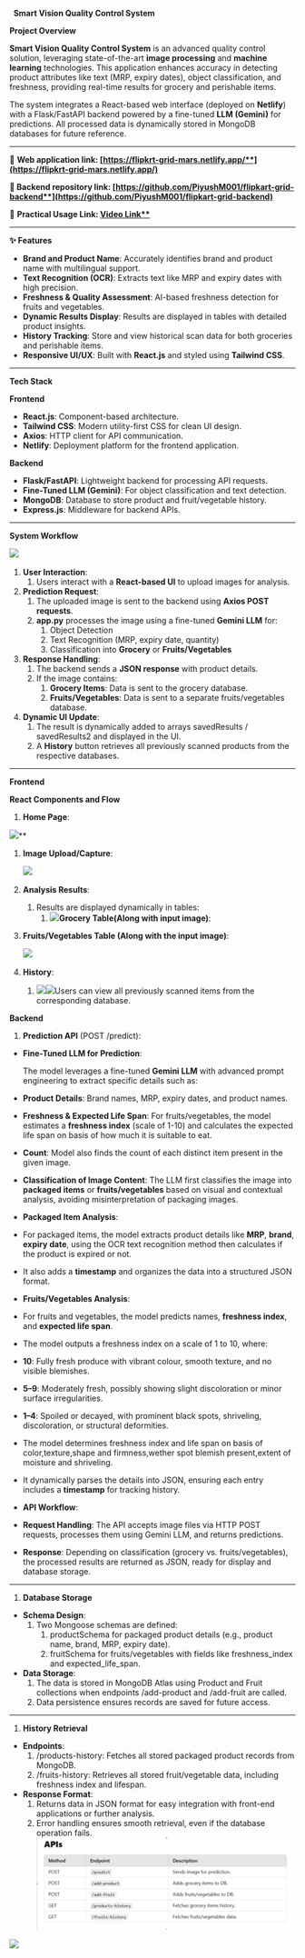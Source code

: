 ﻿` `**Smart Vision Quality Control System**

**Project Overview**

**Smart Vision Quality Control System** is an advanced quality control solution, leveraging state-of-the-art **image processing** and **machine learning** technologies. This application enhances accuracy in detecting product attributes like text (MRP, expiry dates), object classification, and freshness, providing real-time results for grocery and perishable items.

The system integrates a React-based web interface (deployed on **Netlify**) with a Flask/FastAPI backend powered by a fine-tuned **LLM (Gemini)** for predictions. All processed data is dynamically stored in MongoDB databases for future reference.

-----
🚀 **Web application link: [https://flipkrt-grid-mars.netlify.app/**](https://flipkrt-grid-mars.netlify.app/)**

**🚀 Backend repository link: [https://github.com/PiyushM001/flipkart-grid-backend**](https://github.com/PiyushM001/flipkart-grid-backend)**

**🚀** **Practical Usage Link: [Video Link**](https://drive.google.com/file/d/1RyE0Gsdrise3Rw0hRBiOBsdiI9FCeukP/view)**

-----
**✨ Features**

- **Brand and Product Name**: Accurately identifies brand and product name with multilingual support.
- **Text Recognition (OCR)**: Extracts text like MRP and expiry dates with high precision.
- **Freshness & Quality Assessment**: AI-based freshness detection for fruits and vegetables.
- **Dynamic Results Display**: Results are displayed in tables with detailed product insights.
- **History Tracking**: Store and view historical scan data for both groceries and perishable items.
- **Responsive UI/UX**: Built with **React.js** and styled using **Tailwind CSS**.
-----
**Tech Stack**

**Frontend**

- **React.js**: Component-based architecture.
- **Tailwind CSS**: Modern utility-first CSS for clean UI design.
- **Axios**: HTTP client for API communication.
- **Netlify**: Deployment platform for the frontend application.

**Backend**

- **Flask/FastAPI**: Lightweight backend for processing API requests.
- **Fine-Tuned LLM (Gemini)**: For object classification and text detection.
- **MongoDB**: Database to store product and fruit/vegetable history.
- **Express.js**: Middleware for backend APIs.
-----
**System Workflow**

![](Aspose.Words.beb964a5-f4fb-43d1-b52c-5ae96e725be2.001.png)

1. **User Interaction**:
   1. Users interact with a **React-based UI** to upload images for analysis.
1. **Prediction Request**:
   1. The uploaded image is sent to the backend using **Axios POST requests**.
   1. **app.py** processes the image using a fine-tuned **Gemini LLM** for: 
      1. Object Detection
      1. Text Recognition (MRP, expiry date, quantity)
      1. Classification into **Grocery** or **Fruits/Vegetables**
1. **Response Handling**:
   1. The backend sends a **JSON response** with product details.
   1. If the image contains: 
      1. **Grocery Items**: Data is sent to the grocery database.
      1. **Fruits/Vegetables**: Data is sent to a separate fruits/vegetables database.
1. **Dynamic UI Update**:
   1. The result is dynamically added to arrays savedResults / savedResults2 and displayed in the UI.
   1. A **History** button retrieves all previously scanned products from the respective databases.
-----
**Frontend**

**React Components and Flow**

1. **Home Page**:

![](Aspose.Words.beb964a5-f4fb-43d1-b52c-5ae96e725be2.002.png)**    

1. **Image Upload/Capture**:

   ![](Aspose.Words.beb964a5-f4fb-43d1-b52c-5ae96e725be2.003.png)            

1. **Analysis Results**:
   1. Results are displayed dynamically in tables:
      1. ![](Aspose.Words.beb964a5-f4fb-43d1-b52c-5ae96e725be2.004.png)**Grocery Table(**Along with input image**)**:









1. **Fruits/Vegetables Table (**Along with the input image**)**:

   ![](Aspose.Words.beb964a5-f4fb-43d1-b52c-5ae96e725be2.005.png)




1. **History**:
   1. ![](Aspose.Words.beb964a5-f4fb-43d1-b52c-5ae96e725be2.006.png)![](Aspose.Words.beb964a5-f4fb-43d1-b52c-5ae96e725be2.007.png)Users can view all previously scanned items from the corresponding database.


**Backend**

1. **Prediction API** (POST /predict):
- **Fine-Tuned LLM for Prediction**:

  The model leverages a fine-tuned **Gemini LLM** with advanced prompt engineering to extract specific details such as:

- **Product Details**: Brand names, MRP, expiry dates, and product names.
- **Freshness & Expected Life Span**: For fruits/vegetables, the model estimates a **freshness index** (scale of 1-10) and calculates the expected life span on basis of how much it is suitable to eat.
- **Count**: Model also finds the count of each distinct item present in the given image.
- **Classification of Image Content**:
  The LLM first classifies the image into **packaged items** or **fruits/vegetables** based on visual and contextual analysis, avoiding misinterpretation of packaging images.
- **Packaged Item Analysis**:
- For packaged items, the model extracts product details like **MRP**, **brand**, **expiry date**, using the OCR text recognition method then calculates if the product is expired or not.
- It also adds a **timestamp** and organizes the data into a structured JSON format.

- **Fruits/Vegetables Analysis**:
- For fruits and vegetables, the model predicts names, **freshness index**, and **expected life span**.
- The model outputs a freshness index on a scale of 1 to 10, where:
- **10**: Fully fresh produce with vibrant colour, smooth texture, and no visible blemishes.
- **5–9**: Moderately fresh, possibly showing slight discoloration or minor surface irregularities.
- **1–4**: Spoiled or decayed, with prominent black spots, shriveling, discoloration, or structural deformities.
- The model determines freshness index and life span on basis of color,texture,shape and firmness,wether spot blemish present,extent of moisture and shriveling.
- It dynamically parses the details into JSON, ensuring each entry includes a **timestamp** for tracking history.

- **API Workflow**:
- **Request Handling**: The API accepts image files via HTTP POST requests, processes them using Gemini LLM, and returns predictions.
- **Response**: Depending on classification (grocery vs. fruits/vegetables), the processed results are returned as JSON, ready for display and database storage.

-----
1. **Database Storage**
- **Schema Design**: 
  1. Two Mongoose schemas are defined: 
     1. productSchema for packaged product details (e.g., product name, brand, MRP, expiry date).
     1. fruitSchema for fruits/vegetables with fields like freshness\_index and expected\_life\_span.
- **Data Storage**: 
  1. The data is stored in MongoDB Atlas using Product and Fruit collections when endpoints /add-product and /add-fruit are called.
  1. Data persistence ensures records are saved for future access.
-----
1. **History Retrieval**
- **Endpoints**: 
  1. /products-history: Fetches all stored packaged product records from MongoDB.
  1. /fruits-history: Retrieves all stored fruit/vegetable data, including freshness index and lifespan.
- **Response Format**: 
  1. Returns data in JSON format for easy integration with front-end applications or further analysis.
  1. Error handling ensures smooth retrieval, even if the database operation fails.
  ![Alt Text](src/images/endpoints.png)


![](Aspose.Words.beb964a5-f4fb-43d1-b52c-5ae96e725be2.008.png)
